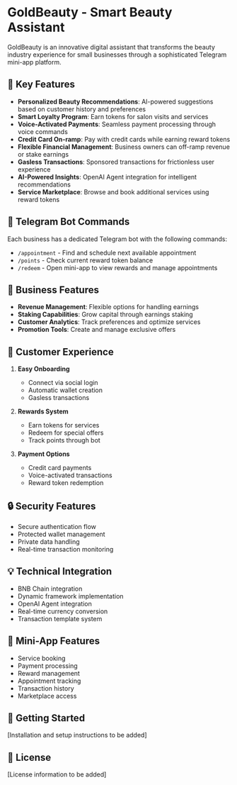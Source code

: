 # GoldBeauty - Smart Beauty Assistant

GoldBeauty is an innovative digital assistant that transforms the beauty industry experience for small businesses through a sophisticated Telegram mini-app platform.

## 🌟 Key Features

- **Personalized Beauty Recommendations**: AI-powered suggestions based on customer history and preferences
- **Smart Loyalty Program**: Earn tokens for salon visits and services
- **Voice-Activated Payments**: Seamless payment processing through voice commands
- **Credit Card On-ramp**: Pay with credit cards while earning reward tokens
- **Flexible Financial Management**: Business owners can off-ramp revenue or stake earnings
- **Gasless Transactions**: Sponsored transactions for frictionless user experience
- **AI-Powered Insights**: OpenAI Agent integration for intelligent recommendations
- **Service Marketplace**: Browse and book additional services using reward tokens

## 🤖 Telegram Bot Commands

Each business has a dedicated Telegram bot with the following commands:

- `/appointment` - Find and schedule next available appointment
- `/points` - Check current reward token balance
- `/redeem` - Open mini-app to view rewards and manage appointments

## 💼 Business Features

- **Revenue Management**: Flexible options for handling earnings
- **Staking Capabilities**: Grow capital through earnings staking
- **Customer Analytics**: Track preferences and optimize services
- **Promotion Tools**: Create and manage exclusive offers

## 👤 Customer Experience

1. **Easy Onboarding**
   - Connect via social login
   - Automatic wallet creation
   - Gasless transactions

2. **Rewards System**
   - Earn tokens for services
   - Redeem for special offers
   - Track points through bot

3. **Payment Options**
   - Credit card payments
   - Voice-activated transactions
   - Reward token redemption

## 🔒 Security Features

- Secure authentication flow
- Protected wallet management
- Private data handling
- Real-time transaction monitoring

## 💡 Technical Integration

- BNB Chain integration
- Dynamic framework implementation
- OpenAI Agent integration
- Real-time currency conversion
- Transaction template system

## 📱 Mini-App Features

- Service booking
- Payment processing
- Reward management
- Appointment tracking
- Transaction history
- Marketplace access

## 🔗 Getting Started

[Installation and setup instructions to be added]

## 📄 License

[License information to be added]